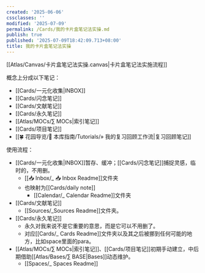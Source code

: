 ```yaml
---
created: '2025-06-06'
cssclasses: ''
modified: '2025-07-09'
permalink: /Cards/我的卡片盒笔记法实操.md
publish: true
published: '2025-07-09T18:42:09.713+08:00'
title: 我的卡片盒笔记法实操
---
```

[[Atlas/Canvas/卡片盒笔记法实操.canvas|卡片盒笔记法实施流程]]

概念上分成以下笔记：

- [[Cards/一元化收集\|INBOX]]
- [[Cards/闪念笔记]]
- [[Cards/文献笔记]]
- [[Cards/永久笔记]]
- [[Atlas/MOCs/∑ MOCs\|索引笔记]]
- [[Cards/项目笔记]]
- [[🍀 花园导览/🧰 本库指南/Tutorials/» 我的复习回顾工作流\|复习回顾笔记]]

使用流程：

- [[Cards/一元化收集\|INBOX]]暂存、缓冲；[[Cards/闪念笔记]]捕捉灵感，临时的，不用删。
	- [[📥 Inbox/_ 📥 Inbox Readme]]文件夹
	- 也映射为[[Cards/daily note]]
		- [[Calendar/_ Calendar Readme]]文件夹
- [[Cards/文献笔记]]
	- [[Sources/_Sources Readme]]文件夹。
- [[Cards/永久笔记]]
	- 永久对我来说不是它重要的意思，而是它可以不用删了。
	- 对应[[Cards/_ Cards Readme]]文件夹以及其之后被挪到任何可能的地方，比如space里面的para。
- [[Atlas/MOCs/∑ MOCs\|索引笔记]]、[[Cards/项目笔记]]初期手动建立，中后期借助[[Atlas/Bases/∑ BASE\|Bases]]动态维护。
	- [[Spaces/_ Spaces Readme]]
